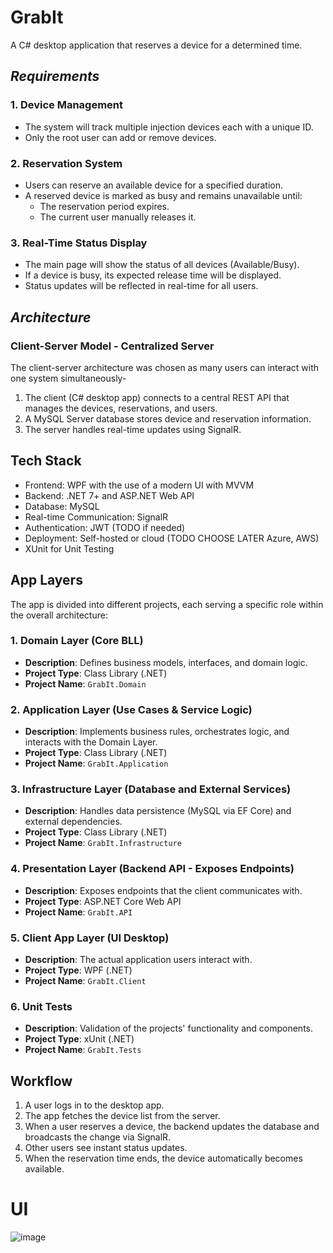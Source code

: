 # GrabIt
A C# desktop application that reserves a device for a determined time.

## ***Requirements***
### **1. Device Management**
- The system will track multiple injection devices each with a unique ID.
- Only the root user can add or remove devices.

### **2. Reservation System**
- Users can reserve an available device for a specified duration.
- A reserved device is marked as busy and remains unavailable until:
  - The reservation period expires.
  - The current user manually releases it.

### **3. Real-Time Status Display**
- The main page will show the status of all devices (Available/Busy).
- If a device is busy, its expected release time will be displayed.
- Status updates will be reflected in real-time for all users.

## ***Architecture***
### **Client-Server Model - Centralized Server**
The client-server architecture was chosen as many users can interact with one system simultaneously- 
1. The client (C# desktop app) connects to a central REST API that manages the devices, reservations, and users.
2. A MySQL Server database stores device and reservation information.
3. The server handles real-time updates using SignalR.

## **Tech Stack**
- Frontend: WPF with the use of a modern UI with MVVM
- Backend: .NET 7+ and ASP.NET Web API
- Database: MySQL
- Real-time Communication: SignalR
- Authentication: JWT (TODO if needed)
- Deployment: Self-hosted or cloud (TODO CHOOSE LATER Azure, AWS)
- XUnit for Unit Testing


## **App Layers**
The app is divided into different projects, each serving a specific role within the overall architecture:

### 1. Domain Layer (Core BLL)
- **Description**: Defines business models, interfaces, and domain logic.
- **Project Type**: Class Library (.NET)
- **Project Name**: `GrabIt.Domain`

### 2. Application Layer (Use Cases & Service Logic)
- **Description**: Implements business rules, orchestrates logic, and interacts with the Domain Layer.
- **Project Type**: Class Library (.NET)
- **Project Name**: `GrabIt.Application`

### 3. Infrastructure Layer (Database and External Services)
- **Description**: Handles data persistence (MySQL via EF Core) and external dependencies.
- **Project Type**: Class Library (.NET)
- **Project Name**: `GrabIt.Infrastructure`

### 4. Presentation Layer (Backend API - Exposes Endpoints)
- **Description**: Exposes endpoints that the client communicates with.
- **Project Type**: ASP.NET Core Web API
- **Project Name**: `GrabIt.API`

### 5. Client App Layer (UI Desktop)
- **Description**: The actual application users interact with.
- **Project Type**: WPF (.NET)
- **Project Name**: `GrabIt.Client`

### 6. Unit Tests
- **Description**: Validation of the projects' functionality and components.
- **Project Type**: xUnit (.NET)
- **Project Name**: `GrabIt.Tests`


## **Workflow**
1. A user logs in to the desktop app.
2. The app fetches the device list from the server.
3. When a user reserves a device, the backend updates the database and broadcasts the change via SignalR.
4. Other users see instant status updates.
5. When the reservation time ends, the device automatically becomes available.

# UI

![image](https://github.com/user-attachments/assets/aebff914-4428-4361-aa9c-92fed8207d44)


